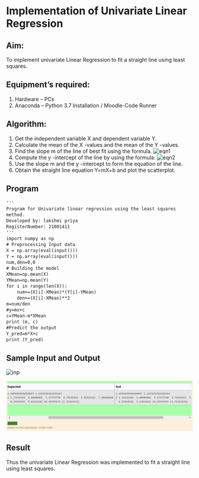 # Implementation of Univariate Linear Regression

## Aim:
To implement univariate Linear Regression to fit a straight line using least squares.

## Equipment’s required:
1.	Hardware – PCs
2.	Anaconda – Python 3.7 Installation / Moodle-Code Runner

## Algorithm:
1.	Get the independent variable X and dependent variable Y.
2.	Calculate the mean of the X -values and the mean of the Y -values.
3.	Find the slope m of the line of best fit using the formula.
 ![eqn1](./eq1.jpg)
4.	Compute the y -intercept of the line by using the formula:
![eqn2](./eq2.jpg)  
5.	Use the slope m and the y -intercept to form the equation of the line.
6.	Obtain the straight line equation Y=mX+b and plot the scatterplot.

## Program
```
''' 
Program for Univariate linear regression using the least squares method.
Developed by: lakshmi priya
RegisterNumber: 21001411
'''
import numpy as np
# Preprocessing Input data
X = np.array(eval(input()))
Y = np.array(eval(input()))
num,den=0,0
# Building the model
XMean=np.mean(X)
YMean=np.mean(Y)
for i in range(len(X)):
    num+=(X[i]-XMean)*(Y[i]-YMean)
    den+=(X[i]-XMean)**2
m=num/den
#y=mx+c
c=YMean-m*XMean
print (m, c)
#Predict the output
Y_pred=m*X+c
print (Y_pred)
```
## Sample Input and Output
![inp](./input.jpg)

![output](./regression.PNG)

## Result
Thus the univariate Linear Regression was implemented to fit a straight line using least squares.
